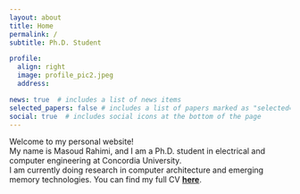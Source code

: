 ```yaml
---
layout: about
title: Home
permalink: /
subtitle: Ph.D. Student

profile:
  align: right
  image: profile_pic2.jpeg
  address:

news: true  # includes a list of news items
selected_papers: false # includes a list of papers marked as "selected={true}"
social: true  # includes social icons at the bottom of the page
---
```


Welcome to my personal website!\
My name is Masoud Rahimi, and I am a Ph.D. student in electrical and computer engineering at Concordia University.\
I am currently doing research in computer architecture and emerging memory technologies. You can find my full CV **[here](cv/)**.
